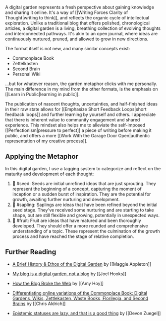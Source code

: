 A digital garden represents a fresh perspective about gaining knowledge and sharing it online. It's a way of [[Writing Forces Clarity of Thought|writing to think]], and reflects the organic cycle of intellectual exploration. Unlike a traditional blog that offers polished, chronological articles, a digital garden is a living, breathing collection of evolving thoughts and interconnected pathways. It's akin to an open journal, where ideas are continuously nurtured, pruned, and allowed to grow in new directions.

The format itself is not new, and many similar concepts exist:

- Commonplace Book
- Zettelkasten
- Second Brain
- Personal Wiki

...but for whatever reason, the garden metaphor clicks with me personally. The main difference in my mind from the other formats, is the emphasis on [[Learn in Public|learning in public]].

The publication of nascent thoughts, uncertainties, and half-finished ideas in their raw state allows for [[Emphasize Short Feedback Loops|short feedback loops]] and further learning by yourself and others. I appreciate that there is inherent value to community engagement and shared experience. This mindset also helps me to alleviate the self-imposed [[Perfectionism|pressure to perfect]] a piece of writing before making it public, and offers a more [[Work With the Garage Door Open|authentic representation of my creative process]].

## Applying the Metaphor

In this digital garden, I use a tagging system to categorize and reflect on the maturity and development of each thought:

1. 🌱 #seed: Seeds are initial unrefined ideas that are just sprouting. They represent the beginning of a concept, capturing the moment of inception or a sudden burst of inspiration. They are the potential for growth, awaiting further nurturing and development.
2. 🌿 #sapling: Saplings are ideas that have been refined beyond the initial seed stage. They've received some nurturing and are starting to take shape, but are still flexible and growing, potentially in unexpected ways.
3. 🍏 #fruit: Fruit are ideas that have matured and been thoroughly developed. They should offer a more rounded and comprehensive understanding of a topic. These represent the culmination of the growth process and have reached the stage of relative completion.

## Further Reading

- [A Brief History & Ethos of the Digital Garden](https://maggieappleton.com/garden-history) by [[Maggie Appleton]]

- [My blog is a digital garden, not a blog](https://joelhooks.com/digital-garden) by [[Joel Hooks]]

- [How the Blog Broke the Web](https://stackingthebricks.com/how-blogs-broke-the-web/) by [[Amy Hoy]]

- [Differentiating online variations of the Commonplace Book: Digital Gardens, Wikis, Zettlekasten, Waste Books, Florilegia, and Second Brains](https://boffosocko.com/2021/07/03/differentiating-online-variations-of-the-commonplace-book-digital-gardens-wikis-zettlekasten-waste-books-florilegia-and-second-brains/) by [[Chris Aldrich]]

- [Epistemic statuses are lazy, and that is a good thing](https://devonzuegel.com/post/epistemic-statuses-are-lazy-and-that-is-a-good-thing) by [[Devon Zuegel]]